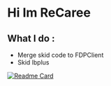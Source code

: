 # Hi Im ReCaree

##  What I do :
* Merge skid code to FDPClient
* Skid lbplus

[![Readme Card](https://github-readme-stats.vercel.app/api?username=ReCaree&show_icons=true&theme=tokyonight)](https://github.com/ReCaree)
